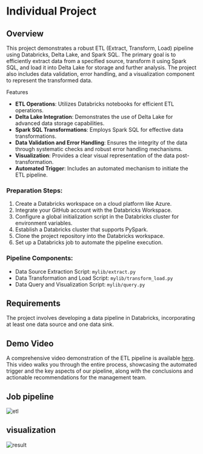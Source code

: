 # Individual Project

## Overview
This project demonstrates a robust ETL (Extract, Transform, Load) pipeline using Databricks, Delta Lake, and Spark SQL. The primary goal is to efficiently extract data from a specified source, transform it using Spark SQL, and load it into Delta Lake for storage and further analysis. The project also includes data validation, error handling, and a visualization component to represent the transformed data.

Features
- **ETL Operations**: Utilizes Databricks notebooks for efficient ETL operations.
- **Delta Lake Integration**: Demonstrates the use of Delta Lake for advanced data storage capabilities.
- **Spark SQL Transformations**: Employs Spark SQL for effective data transformations.
- **Data Validation and Error Handling**: Ensures the integrity of the data through systematic checks and robust error handling mechanisms.
- **Visualization**: Provides a clear visual representation of the data post-transformation.
- **Automated Trigger**: Includes an automated mechanism to initiate the ETL pipeline.

### Preparation Steps:
1. Create a Databricks workspace on a cloud platform like Azure.
2. Integrate your GitHub account with the Databricks Workspace.
3. Configure a global initialization script in the Databricks cluster for environment variables.
4. Establish a Databricks cluster that supports PySpark.
5. Clone the project repository into the Databricks workspace.
6. Set up a Databricks job to automate the pipeline execution.

### Pipeline Components:
- Data Source Extraction Script: `mylib/extract.py`
- Data Transformation and Load Script: `mylib/transform_load.py`
- Data Query and Visualization Script: `mylib/query.py`

## Requirements
The project involves developing a data pipeline in Databricks, incorporating at least one data source and one data sink.

## Demo Video
A comprehensive video demonstration of the ETL pipeline is available  [here](). This video walks you through the entire process, showcasing the automated trigger and the key aspects of our pipeline, along with the conclusions and actionable recommendations for the management team.

## Job pipeline
![etl](https://github.com/nogibjj/Mini_Project11_Yabei/assets/143656459/57c258ce-ef7f-4970-9d8c-6ec3aeca6e22)

## visualization
![result](https://github.com/nogibjj/Mini_Project11_Yabei/assets/143656459/ce851b21-99c2-44d3-8e18-5c30175aaee0)

